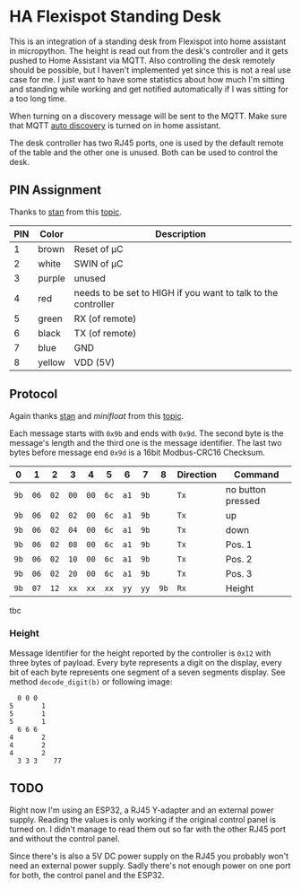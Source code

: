 # HA Flexispot Standing Desk

This is an integration of a standing desk from Flexispot into home assistant in micropython. The height is read out from the desk's controller and it gets pushed to Home Assistant via MQTT. Also controlling the desk remotely should be possible, but I haven't implemented yet since this is not a real use case for me. I just want to have some statistics about how much I'm sitting and standing while working and get notified automatically if I was sitting for a too long time.

When turning on a discovery message will be sent to the MQTT. Make sure that MQTT [auto discovery](https://www.home-assistant.io/docs/mqtt/discovery/) is turned on in home assistant.

The desk controller has two RJ45 ports, one is used by the default remote of the table and the other one is unused. Both can be used to control the desk. 

## PIN Assignment
Thanks to [stan](https://www.mikrocontroller.net/user/show/stan) from this [topic](https://www.mikrocontroller.net/topic/493524). 

| PIN | Color  | Description                                                   |
|-----|--------|---------------------------------------------------------------|
| 1   | brown  | Reset of µC                                                   |
| 2   | white  | SWIN of µC                                                    |
| 3   | purple | unused                                                        |
| 4   | red    | needs to be set to HIGH if you want to talk to the controller |
| 5   | green  | RX (of remote)                                                |
| 6   | black  | TX (of remote)                                                |
| 7   | blue   | GND                                                           |
| 8   | yellow | VDD (5V)                                                      |

## Protocol
Again thanks [stan](https://www.mikrocontroller.net/user/show/stan) and _minifloat_ from this [topic](https://www.mikrocontroller.net/topic/493524). 

Each message starts with `0x9b` and ends with `0x9d`. The second byte is the message's length and the third one is the message identifier. The last two bytes before message end `0x9d` is a 16bit Modbus-CRC16 Checksum.

| 0    | 1    | 2    | 3    | 4    | 5    | 6    | 7    | 8    | Direction   | Command           |
|------|------|------|------|------|------|------|------|------|-------------|-------------------|
| `9b` | `06` | `02` | `00` | `00` | `6c` | `a1` | `9b` |      | `Tx`        | no button pressed |
| `9b` | `06` | `02` | `02` | `00` | `6c` | `a1` | `9b` |      | `Tx`        | up                |
| `9b` | `06` | `02` | `04` | `00` | `6c` | `a1` | `9b` |      | `Tx`        | down              |
| `9b` | `06` | `02` | `08` | `00` | `6c` | `a1` | `9b` |      | `Tx`        | Pos. 1            |
| `9b` | `06` | `02` | `10` | `00` | `6c` | `a1` | `9b` |      | `Tx`        | Pos. 2            |
| `9b` | `06` | `02` | `20` | `00` | `6c` | `a1` | `9b` |      | `Tx`        | Pos. 3            |
| `9b` | `07` | `12` | `xx` | `xx` | `xx` | `yy` | `yy` | `9b` | `Rx`        | Height            |
tbc

### Height
Message Identifier for the height reported by the controller is `0x12` with three bytes of payload. Every byte represents a digit on the display, every bit of each byte represents one segment of a seven segments display. See method `decode_digit(b)` or following image:

```
  0 0 0
5       1
5       1
5       1
  6 6 6
4       2
4       2
4       2
  3 3 3    77
```

## TODO
Right now I'm using an ESP32, a RJ45 Y-adapter and an external power supply. Reading the values is only working if the original control panel is turned on. I didn't manage to read them out so far with the other RJ45 port and without the control panel.

Since there's is also a 5V DC power supply on the RJ45 you probably won't need an external power supply. Sadly there's not enough power on one port for both, the control panel and the ESP32.
